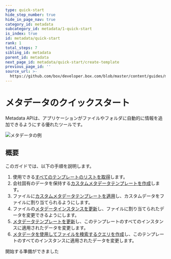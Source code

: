 ```yaml
---
type: quick-start
hide_step_number: true
hide_in_page_nav: true
category_id: metadata
subcategory_id: metadata/1-quick-start
is_index: true
id: metadata/quick-start
rank: 1
total_steps: 7
sibling_id: metadata
parent_id: metadata
next_page_id: metadata/quick-start/create-template
previous_page_id: ''
source_url: >-
  https://github.com/box/developer.box.com/blob/master/content/guides/metadata/1-quick-start/0-index.md
---
```

# メタデータのクイックスタート

Metadata APIは、アプリケーションがファイルやフォルダに自動的に情報を追加できるようにする優れたツールです。

<ImageFrame center>

![メタデータの例](../metadata-example.png)

</ImageFrame>

## 概要

このガイドでは、以下の手順を説明します。

1. 使用できる[すべてのテンプレートのリストを取得](g://metadata/quick-start/list-all/)します。
2. 会社固有のデータを保持する[カスタムメタデータテンプレートを作成](g://metadata/quick-start/create-template/)します。
3. ファイルに[カスタムメタデータテンプレートを適用](g://metadata/quick-start/create-instance/)し、カスタムデータをファイルに割り当てられるようにします。
4. ファイルの[メタデータインスタンスを更新](g://metadata/quick-start/update-instance/)し、ファイルに割り当てられたデータを変更できるようにします。
5. [メタデータテンプレートを更新](g://metadata/quick-start/update-template/)し、このテンプレートのすべてのインスタンスに適用されたデータを変更します。
6. [メタデータを使用してファイルを検索するクエリを作成](g://metadata/quick-start/create-query/)し、このテンプレートのすべてのインスタンスに適用されたデータを変更します。

<Next>

開始する準備ができました

</Next>

